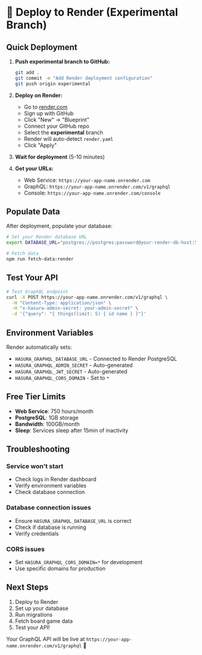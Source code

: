 # 🚀 Deploy to Render (Experimental Branch)

## Quick Deployment

1. **Push experimental branch to GitHub:**
   ```bash
   git add .
   git commit -m "Add Render deployment configuration"
   git push origin experimental
   ```

2. **Deploy on Render:**
   - Go to [render.com](https://render.com)
   - Sign up with GitHub
   - Click "New" → "Blueprint"
   - Connect your GitHub repo
   - Select the **experimental** branch
   - Render will auto-detect `render.yaml`
   - Click "Apply"

3. **Wait for deployment** (5-10 minutes)

4. **Get your URLs:**
   - Web Service: `https://your-app-name.onrender.com`
   - GraphQL: `https://your-app-name.onrender.com/v1/graphql`
   - Console: `https://your-app-name.onrender.com/console`

## Populate Data

After deployment, populate your database:

```bash
# Set your Render database URL
export DATABASE_URL="postgres://postgres:password@your-render-db-host:5432/bgg"

# Fetch data
npm run fetch-data:render
```

## Test Your API

```bash
# Test GraphQL endpoint
curl -X POST https://your-app-name.onrender.com/v1/graphql \
  -H "Content-Type: application/json" \
  -H "x-hasura-admin-secret: your-admin-secret" \
  -d '{"query": "{ things(limit: 5) { id name } }"}'
```

## Environment Variables

Render automatically sets:
- `HASURA_GRAPHQL_DATABASE_URL` - Connected to Render PostgreSQL
- `HASURA_GRAPHQL_ADMIN_SECRET` - Auto-generated
- `HASURA_GRAPHQL_JWT_SECRET` - Auto-generated
- `HASURA_GRAPHQL_CORS_DOMAIN` - Set to `*`

## Free Tier Limits

- **Web Service**: 750 hours/month
- **PostgreSQL**: 1GB storage
- **Bandwidth**: 100GB/month
- **Sleep**: Services sleep after 15min of inactivity

## Troubleshooting

### Service won't start
- Check logs in Render dashboard
- Verify environment variables
- Check database connection

### Database connection issues
- Ensure `HASURA_GRAPHQL_DATABASE_URL` is correct
- Check if database is running
- Verify credentials

### CORS issues
- Set `HASURA_GRAPHQL_CORS_DOMAIN=*` for development
- Use specific domains for production

## Next Steps

1. Deploy to Render
2. Set up your database
3. Run migrations
4. Fetch board game data
5. Test your API!

Your GraphQL API will be live at `https://your-app-name.onrender.com/v1/graphql` 🎉